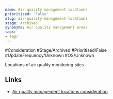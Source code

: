 ```yaml
---
name: Air quality management locations
prioritised: 'False'
slug: air-quality-management-locations
stage: Archived
synonyms: Air quality management areas
tags:
- Tag/
---
```


#Consideration #Stage/Archived #Prioritised/False #UpdateFrequency/Unknown #OS/Unknown

Locations of air quality monitoring sites

## Links

* [Air quality management locations consideration](https://design.planning.data.gov.uk/planning-consideration/air-quality-management-locations)